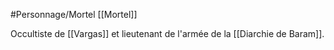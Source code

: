 #Personnage/Mortel [[Mortel]]

Occultiste de [[Vargas]] et lieutenant de l'armée de la [[Diarchie de Baram]].